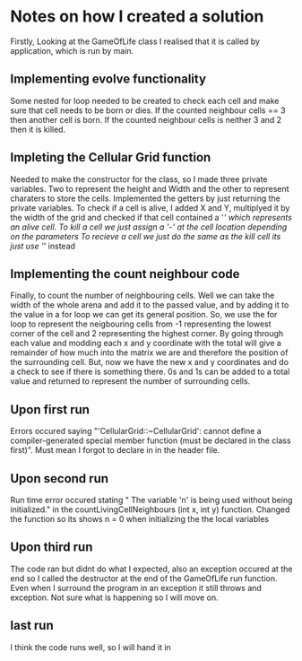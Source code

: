 # Notes on how I created a solution
Firstly, Looking at the GameOfLife class I realised that it is called by application, which is run by main.

## Implementing evolve functionality
Some nested for loop needed to be created to check each cell and make sure that cell needs to be born or dies.
If the counted neighbour cells == 3 then another cell is born.
If the counted neighbour cells is neither 3 and 2 then it is killed.

## Impleting the Cellular Grid function
Needed to make the constructor for the class, so I made three private variables. Two to represent the height and Width and the other to represent charaters to store the cells.
Implemented the getters by just returning the private variables.
To check if a cell is alive, I added X and Y, multiplyed it by the width of the grid and checked if that cell contained a '*' which represents an alive cell.
To kill a cell we just assign a '-' at the cell location depending on the parameters
To recieve a cell we just do the same as the kill cell its just use '*' instead

## Implementing the count neighbour code
Finally, to count the number of neighbouring cells. Well we can take the width of the whole arena and add it to the passed value, and by adding it to the value in a for loop we can get its general position.
So, we use the for loop to represent the neigbouring cells from -1 representing the lowest corner of the cell and 2 representing the highest corner.
By going through each value and modding each x and y coordinate with the total will give a remainder of how much into the matrix we are and therefore the position of the surrounding cell.
But, now we have the new x and y coordinates and do a check to see if there is something there. 0s and 1s can be added to a total value and returned to represent the number of surrounding cells.

## Upon first run
Errors occured saying "'CellularGrid::~CellularGrid': cannot define a compiler-generated special member function (must be declared in the class first)".
Must mean I forgot to declare in in the header file.

## Upon second run
Run time error occured stating " The variable 'n' is being used without being initialized." in the countLivingCellNeighbours (int x, int y) function.
Changed the function so its shows n = 0 when initializing the the local variables

## Upon third run
The code ran but didnt do what I expected, also an exception occured at the end so I called the destructor at the end of the GameOfLife run function.
Even when I surround the program in an exception it still throws and exception. Not sure what is happening so I will move on.

## last run
I think the code runs well, so I will hand it in